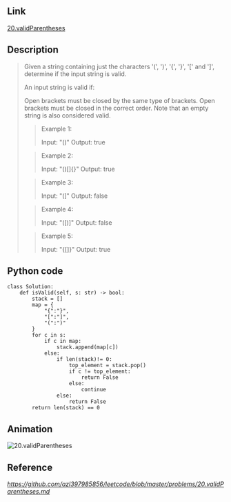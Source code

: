 ## Link
[20.validParentheses](http://206.81.6.248:12306/leetcode/valid-parentheses/description)

## Description

>Given a string containing just the characters '(', ')', '{', '}', '[' and ']', determine if the input string is valid.
>
>An input string is valid if:
>
>Open brackets must be closed by the same type of brackets.
>Open brackets must be closed in the correct order.
>Note that an empty string is also considered valid.
>
>>Example 1:
>>
>>Input: "()"
>>Output: true
>
>>Example 2:
>>
>>Input: "()[]{}"
>>Output: true
>
>>Example 3:
>>
>>Input: "(]"
>>Output: false
>
>>Example 4:
>>
>>Input: "([)]"
>>Output: false
>
>>Example 5:
>>
>>Input: "{[]}"
>>Output: true


## Python code
```
class Solution:
    def isValid(self, s: str) -> bool:
        stack = []
        map = {
            "{":"}",
            "[":"]",
            "(":")"
        }
        for c in s:
            if c in map:
                stack.append(map[c])
            else:
                if len(stack)!= 0:
                    top_element = stack.pop()
                    if c != top_element:
                        return False
                    else:
                        continue
                else:
                    return False
        return len(stack) == 0
```

## Animation
![20.validParentheses](../assets/20.validParentheses.gif)

## Reference
*https://github.com/azl397985856/leetcode/blob/master/problems/20.validParentheses.md*